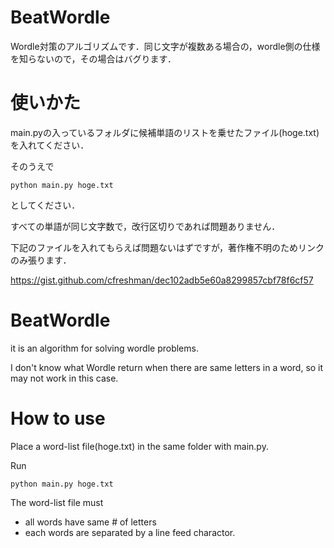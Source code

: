 # BeatWordle
Wordle対策のアルゴリズムです．同じ文字が複数ある場合の，wordle側の仕様を知らないので，その場合はバグります．

# 使いかた
main.pyの入っているフォルダに候補単語のリストを乗せたファイル(hoge.txt)を入れてください．

そのうえで 

```
python main.py hoge.txt
```

としてください．

すべての単語が同じ文字数で，改行区切りであれば問題ありません．

下記のファイルを入れてもらえば問題ないはずですが，著作権不明のためリンクのみ張ります．

https://gist.github.com/cfreshman/dec102adb5e60a8299857cbf78f6cf57


# BeatWordle
it is an algorithm for solving wordle problems.

I don't know what Wordle return when there are same letters in a word, so it may not work in this case.

# How to use
Place a word-list file(hoge.txt) in the same folder with main.py.

Run
```
python main.py hoge.txt
```

The word-list file must 
- all words have same # of letters
- each words are separated by a line feed charactor.
